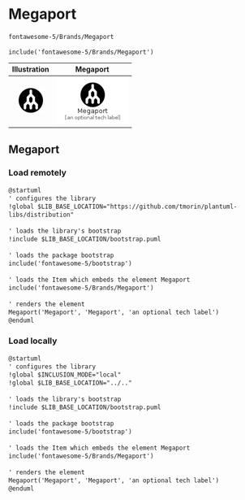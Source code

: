 # Megaport


```text
fontawesome-5/Brands/Megaport
```

```text
include('fontawesome-5/Brands/Megaport')
```



| Illustration | Megaport |
| :---: | :---: |
| ![illustration for Illustration](../../fontawesome-5/Brands/Megaport.png) | ![illustration for Megaport](../../fontawesome-5/Brands/Megaport.Local.png) |




## Megaport

### Load remotely
```plantuml
@startuml
' configures the library
!global $LIB_BASE_LOCATION="https://github.com/tmorin/plantuml-libs/distribution"

' loads the library's bootstrap
!include $LIB_BASE_LOCATION/bootstrap.puml

' loads the package bootstrap
include('fontawesome-5/bootstrap')

' loads the Item which embeds the element Megaport
include('fontawesome-5/Brands/Megaport')

' renders the element
Megaport('Megaport', 'Megaport', 'an optional tech label')
@enduml
```

### Load locally
```plantuml
@startuml
' configures the library
!global $INCLUSION_MODE="local"
!global $LIB_BASE_LOCATION="../.."

' loads the library's bootstrap
!include $LIB_BASE_LOCATION/bootstrap.puml

' loads the package bootstrap
include('fontawesome-5/bootstrap')

' loads the Item which embeds the element Megaport
include('fontawesome-5/Brands/Megaport')

' renders the element
Megaport('Megaport', 'Megaport', 'an optional tech label')
@enduml
```

